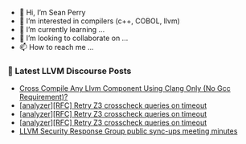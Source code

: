 - 👋 Hi, I’m Sean Perry
- 👀 I’m interested in compilers (c++, COBOL, llvm)
- 🌱 I’m currently learning ...
- 💞️ I’m looking to collaborate on ...
- 📫 How to reach me ...

<!---
s66perry/s66perry is a ✨ special ✨ repository because its `README.md` (this file) appears on your GitHub profile.
You can click the Preview link to take a look at your changes.
--->
### 📕 Latest LLVM Discourse Posts

<!-- DISCOURSE-LLVM:START -->
- [Cross Compile Any Llvm Component Using Clang Only &lpar;No Gcc Requirement&rpar;?](https://discourse.llvm.org/t/cross-compile-any-llvm-component-using-clang-only-no-gcc-requirement/80282?page=2#post_33)
- [[analyzer][RFC] Retry Z3 crosscheck queries on timeout](https://discourse.llvm.org/t/analyzer-rfc-retry-z3-crosscheck-queries-on-timeout/83711#post_5)
- [[analyzer][RFC] Retry Z3 crosscheck queries on timeout](https://discourse.llvm.org/t/analyzer-rfc-retry-z3-crosscheck-queries-on-timeout/83711#post_4)
- [[analyzer][RFC] Retry Z3 crosscheck queries on timeout](https://discourse.llvm.org/t/analyzer-rfc-retry-z3-crosscheck-queries-on-timeout/83711#post_3)
- [LLVM Security Response Group public sync-ups meeting minutes](https://discourse.llvm.org/t/llvm-security-response-group-public-sync-ups-meeting-minutes/62735?page=2#post_34)
<!-- DISCOURSE-LLVM:END -->
